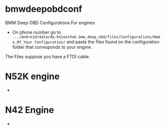 # bmwdeepobdconf
BMW Deep OBD Configurations For engines

- On phone number go to ``` .../Android/data/de.holeschak.bmw_deep_obd/files/Configurations/Name_Of_Your Configuration/```
and paste the files found on the configuration folder that corresponds to your engine.

The Files suppose you have a FTDI cable.

N52K engine
===========
- 

N42 Engine
==========
- 
